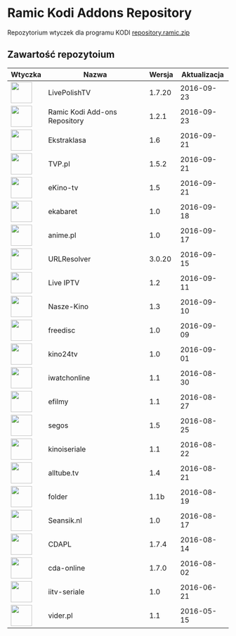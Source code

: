 # Ramic Kodi Addons Repository
Repozytorium wtyczek dla programu KODI
[repository.ramic.zip](https://github.com/ramicspa/kodi/raw/master/repository.ramic.zip)
## Zawartość repozytoium
|Wtyczka|Nazwa|Wersja|Aktualizacja|
|---|---|---|---|
|<img src="https://offshoregit.com/ramicspa/kodi/zips/plugin.video.LivePolishTV/icon.png" width="48">|LivePolishTV|1.7.20|2016-09-23
|<img src="https://offshoregit.com/ramicspa/kodi/zips/repository.ramic/icon.png" width="48">|Ramic Kodi Add-ons Repository|1.2.1|2016-09-23
|<img src="https://offshoregit.com/ramicspa/kodi/zips/plugin.video.ekstraklasa/icon.png" width="48">|Ekstraklasa|1.6|2016-09-21
|<img src="https://offshoregit.com/ramicspa/kodi/zips/plugin.video.TVP.pl/icon.png" width="48">|TVP.pl|1.5.2|2016-09-21
|<img src="https://offshoregit.com/ramicspa/kodi/zips/plugin.video.ekinotv/icon.png" width="48">|eKino-tv|1.5|2016-09-21
|<img src="https://offshoregit.com/ramicspa/kodi/zips/plugin.video.ekabaretpl/icon.png" width="48">|ekabaret|1.0|2016-09-18
|<img src="https://offshoregit.com/ramicspa/kodi/zips/plugin.video.anime.pl/icon.png" width="48">|anime.pl|1.0|2016-09-17
|<img src="https://offshoregit.com/ramicspa/kodi/zips/script.module.urlresolver/icon.png" width="48">|URLResolver|3.0.20|2016-09-15
|<img src="https://offshoregit.com/ramicspa/kodi/zips/plugin.video.LiveIPTV/icon.png" width="48">|Live IPTV|1.2|2016-09-11
|<img src="https://offshoregit.com/ramicspa/kodi/zips/plugin.video.naszekino/icon.png" width="48">|Nasze-Kino|1.3|2016-09-10
|<img src="https://offshoregit.com/ramicspa/kodi/zips/plugin.video.freedisc.pl/icon.png" width="48">|freedisc|1.0|2016-09-09
|<img src="https://offshoregit.com/ramicspa/kodi/zips/plugin.video.kino24tv/icon.png" width="48">|kino24tv|1.0|2016-09-01
|<img src="https://offshoregit.com/ramicspa/kodi/zips/plugin.video.iwatchonline/icon.png" width="48">|iwatchonline|1.1|2016-08-30
|<img src="https://offshoregit.com/ramicspa/kodi/zips/plugin.video.efilmy/icon.png" width="48">|efilmy|1.1|2016-08-27
|<img src="https://offshoregit.com/ramicspa/kodi/zips/plugin.video.segos/icon.png" width="48">|segos|1.5|2016-08-25
|<img src="https://offshoregit.com/ramicspa/kodi/zips/plugin.video.kinoiseriale/icon.png" width="48">|kinoiseriale|1.1|2016-08-22
|<img src="https://offshoregit.com/ramicspa/kodi/zips/plugin.video.alltube.tv/icon.png" width="48">|alltube.tv|1.4|2016-08-21
|<img src="https://offshoregit.com/ramicspa/kodi/zips/plugin.video.folderramic/icon.png" width="48">|folder|1.1b|2016-08-19
|<img src="https://offshoregit.com/ramicspa/kodi/zips/plugin.video.seansik.nl/icon.png" width="48">|Seansik.nl|1.0|2016-08-17
|<img src="https://offshoregit.com/ramicspa/kodi/zips/plugin.video.cdapl/icon.png" width="48">|CDAPL|1.7.4|2016-08-14
|<img src="https://offshoregit.com/ramicspa/kodi/zips/plugin.video.cdaonline/icon.png" width="48">|cda-online|1.7.0|2016-08-02
|<img src="https://offshoregit.com/ramicspa/kodi/zips/plugin.video.iitv/icon.png" width="48">|iitv-seriale|1.0|2016-06-21
|<img src="https://offshoregit.com/ramicspa/kodi/zips/plugin.video.viderpl/icon.png" width="48">|vider.pl|1.1|2016-05-15
